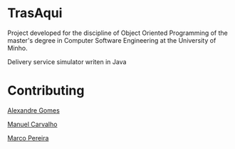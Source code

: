 # TrasAqui

Project developed for the discipline of Object Oriented Programming of the master's degree in Computer Software Engineering at the University of Minho.

Delivery service simulator writen in Java

# Contributing

[Alexandre Gomes](https://github.com/PietroPan)

[Manuel Carvalho](https://github.com/Nellkam)

[Marco Pereira](https://github.com/pereiramarco)
